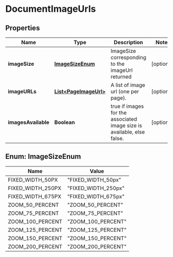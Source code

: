 
# DocumentImageUrls

## Properties
Name | Type | Description | Notes
------------ | ------------- | ------------- | -------------
**imageSize** | [**ImageSizeEnum**](#ImageSizeEnum) | ImageSize corresponding to the imageUrl returned  |  [optional]
**imageURLs** | [**List&lt;PageImageUrl&gt;**](PageImageUrl.md) | A list of image url (one per page). |  [optional]
**imagesAvailable** | **Boolean** | true if images for the associated image size is available, else false. |  [optional]


<a name="ImageSizeEnum"></a>
## Enum: ImageSizeEnum
Name | Value
---- | -----
FIXED_WIDTH_50PX | &quot;FIXED_WIDTH_50px&quot;
FIXED_WIDTH_250PX | &quot;FIXED_WIDTH_250px&quot;
FIXED_WIDTH_675PX | &quot;FIXED_WIDTH_675px&quot;
ZOOM_50_PERCENT | &quot;ZOOM_50_PERCENT&quot;
ZOOM_75_PERCENT | &quot;ZOOM_75_PERCENT&quot;
ZOOM_100_PERCENT | &quot;ZOOM_100_PERCENT&quot;
ZOOM_125_PERCENT | &quot;ZOOM_125_PERCENT&quot;
ZOOM_150_PERCENT | &quot;ZOOM_150_PERCENT&quot;
ZOOM_200_PERCENT | &quot;ZOOM_200_PERCENT&quot;



